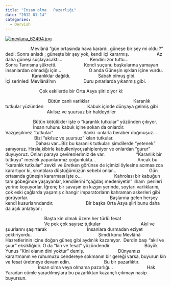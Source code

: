 ```yaml
---
title: "İnsan olma   Pazarlığı"
date: "2012-01-14"
categories: 
  - Dervish
---
```


[![mevlana_62494.jpg](/uploads/2012/01/mevlana_62494.jpg)](/uploads/2012/01/mevlana_62494.jpg "mevlana_62494.jpg")

                    Mevlânâ ”gün ortasında hava karardı, güneşe bir şey mi oldu ?” dedi. Sonra anladı ; güneşte bir şey yok, kendi içi kararmış.                      Az daha güneşi suçlayacaktı...                      Kendini zor tuttu...                      Sonra Tanrısına şükretti.                      Kendi suçunu başkalarına yamayan insanlardan olmadığı için...                      O anda Güneşin ışıkları içine vurdu.                      Karanlıklar dağıldı.                      Sabah olmuş gibi.                      İçi serinledi Mevlânâ’nın                      Duru pınarlarda yıkanmış gibi.

                           Çok eskilerde bir Orta Asya şiiri diyor ki:

                                  Bütün canlı varlıklar                                   Karanlık tutkular yüzünden                                   Kabuk içinde dünyaya gelmiş gibi                                  Akılsız ve şuursuz bir haldeydiler

                      Bütün kötülükler işte o “karanlık tutkular” yüzünden çıkıyor.                       İnsan ruhunu kabuk içine sokan da onlardır.                        Vazgeçilmez “tutkular”                        Sanki  onlarla beraber doğmuşuz...                        Bizi “akılsız ve şuursuz” kılan tutkular.                                                       Dahası var...Biz bu karanlık tutkuları şimdilerde “yetenek” sanıyoruz. Hırsla,kibirle kabulleniyor,sahipleniyor ve onlardan “gurur” duyuyoruz. Onları paraya çevirenlerimiz de var.                         “Karanlık bir tutkuyu” meslek yapanlarımız çoğunlukta...                                 Ancak bu “karanlık tutkular” zevkli ve üretken görünse de içimizi öylesine acımasızca karartıyor ki, sıkıntılara düştüğümüzün sebebi onlar...                          Gün ortasında güneşin kararması işte o...                          Kahrolası bir kabuğun tam göbeğinde yaşayanlar, kendilerini “çağdaş medeniyetin” ilham  perileri yerine koyuyorlar. İğrenç bir savaşın en kızgın yerinde, soytarı varlıklarını, çok eski çağlarda yaşamış cihangir imparatorların kahraman askerleri gibi görüyorlar.                                                                 Başlarına gelen herşey kendi kusurlarındandır.                          Bir başka Orta Asya şiiri bunu daha da açık anlatıyor :

                               Başta kin olmak üzere her türlü fesat                                Ve pek çok sayısız tutkular                                Akıl ve şuurlarını şaşırtarak                                İnsanlara durmadan eziyet çektiriyordu.                                                     Şimdi konu Mevlânâ Hazretlerinin içine doğan güneş gibi aydınlık kazanıyor.  Derdin başı “akıl ve şuur” eksikliğidir. O da “kin ve fesat” yüzündendir.                           Büyük Yunus “Kini olanın dini yoktur” demiş.                           Dünyamızı karartmanın ve ruhumuzu cendereye sokmanın bir gereği varsa, buyurun kin ve fesat üretmeye devam edin.                           Bu bir pazarlıktır.                           İnsan olma veya olmama pazarlığı...                           Hak Yaradan cümle yaradılmışlara bu pazarlıktan kazançlı çıkmayı nasip buyursun.
